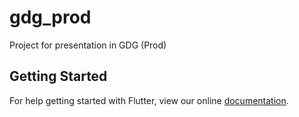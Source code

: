 # gdg_prod

Project for presentation in GDG (Prod)

## Getting Started

For help getting started with Flutter, view our online
[documentation](https://flutter.io/).
